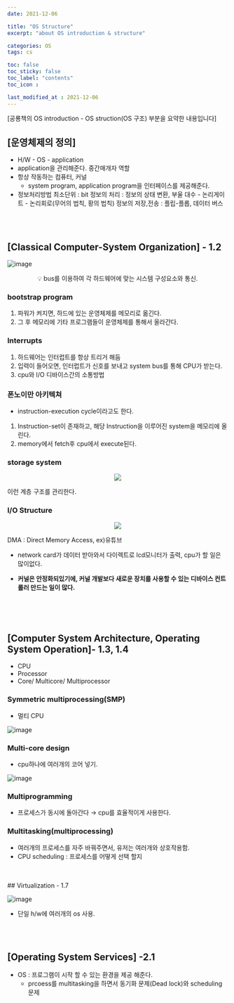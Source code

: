 ```yaml
---
date: 2021-12-06

title: "OS Structure"
excerpt: "about OS introduction & structure"

categories: OS
tags: cs

toc: false  
toc_sticky: false
toc_label: "contents"
toc_icon : 

last_modified_at : 2021-12-06
---
```


[공룡책의 OS introduction - OS struction(OS 구조) 부분을 요약한 내용입니다]

## [운영체제의 정의]
- H/W - OS - application
- application을 관리해준다. 중간매개자 역할
- 항상 작동하는 컴퓨터, 커널
    - system program, application program을 인터페이스를 제공해준다.
- 정보처리방법
    최소단위 : bit
    정보의 처리 : 정보의 상태 변환, 부울 대수 - 논리게이트 - 논리회로(무어의 법칙, 황의 법칙)
    정보의 저장,전송 : 플립-플롭, 데이터 버스  
<br>
<br> 

## [Classical Computer-System Organization] - 1.2
    
![image](https://user-images.githubusercontent.com/70089259/144777916-193a1164-8fa5-414b-8186-eff1bfb95331.png)
<div align = "center">
<aside>
💡  bus를 이용하여 각 하드웨어에 맞는 시스템 구성요소와 통신.
</aside>
</div>

### bootstrap program

1. 파워가 켜지면, 하드에 있는 운영체제를 메모리로 옮긴다.
2. 그 후 메모리에 기타 프로그램들이 운영체제를 통해서 올라간다.

### Interrupts

1. 하드웨어는 인터럽트를 항상 트리거 해둠
2. 입력이 들어오면, 인터럽트가 신호를 보내고 system bus를 통해 CPU가 받는다.
3. cpu와 I/O 디바이스간의 소통방법

### 폰노이만 아키텍쳐

- instruction-execution cycle이라고도 한다.
1. Instruction-set이 존재하고, 해당 Instruction을 이루어진 system을 메모리에 올린다.
2. memory에서 fetch후 cpu에서 execute된다.

### storage system
<p align = "center">
<img src = "https://user-images.githubusercontent.com/70089259/144778232-a3fc777f-f193-42f5-86fa-cb21d384624a.png">
</p>

이런 계층 구조를 관리한다.

### I/O Structure
<p align = "center">
<img src = "https://user-images.githubusercontent.com/70089259/144778251-47f15435-77ed-426e-b372-44d4cd2dfc9f.png">
</p>

DMA : Direct Memory Access, ex)유튜브

- network card가 데이터 받아와서 다이렉트로 lcd모니터가 출력, cpu가 할 일은 많이없다.

- **커널은 안정화되있기에, 커널 개발보다 새로운 장치를 사용할 수 있는 디바이스 컨트롤러 만드는 일이 많다.**
<br>
<br> 
<br> 

## [Computer System Architecture, Operating System Operation]- 1.3, 1.4
- CPU
- Processor
- Core/ Multicore/ Multiprocessor

### Symmetric multiprocessing(SMP)

- 멀티 CPU

![image](https://user-images.githubusercontent.com/70089259/144778490-4834bdd7-5cce-44c5-89f6-42dd9fc9156e.png)

### Multi-core design

- cpu하나에 여러개의 코어 넣기.

![image](https://user-images.githubusercontent.com/70089259/144778511-7de6c6f3-6963-4ef0-ae04-e0f6b2fa0e67.png)

### Multiprogramming

- 프로세스가 동시에 돌아간다 → cpu를 효율적이게 사용한다.

### Multitasking(multiprocessing)

- 여러개의 프로세스를 자주 바꿔주면서, 유저는 여러개와 상호작용함.
- CPU scheduling : 프로세스를 어떻게 선택 할지
<br>
<br>
## Virtualization - 1.7

![image](https://user-images.githubusercontent.com/70089259/144778623-cbab77ef-4fdb-43e8-ba36-ff1ecce509c0.png)

- 단일 h/w에 여러개의 os 사용.
<br>
<br>

## [Operating System Services] -2.1

- OS : 프로그램이 시작 할 수 있는 환경을 제공 해준다.
    - prcoess를 multitasking을 하면서 동기화 문제(Dead lock)와 scheduling 문제
